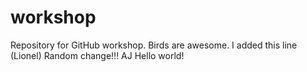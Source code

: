 # workshop
Repository for GitHub workshop. Birds are awesome. I added this line (Lionel)
Random change!!! AJ
Hello world!
